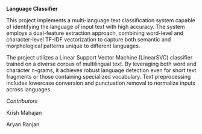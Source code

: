 **Language Classifier**

This project implements a multi-language text classification system capable of identifying the
language of input text with high accuracy. The system employs a dual-feature extraction approach,
combining word-level and character-level TF-IDF vectorization to capture both semantic and
morphological patterns unique to different languages.

The project utilizes a Linear Support Vector Machine (LinearSVC) classifier trained on a
diverse corpus of multilingual text. By leveraging both word and character n-grams,
it achieves robust language detection even for short text fragments or those
containing specialized vocabulary. Text preprocessing includes lowercase conversion and
punctuation removal to normalize inputs across languages.

*Contributors*

Krish Mahajan

Aryan Ranjan
